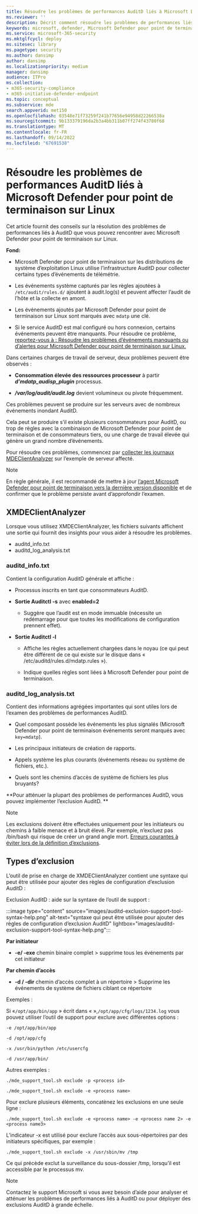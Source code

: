 ```yaml
---
title: Résoudre les problèmes de performances AuditD liés à Microsoft Defender pour point de terminaison sur Linux
ms.reviewer: ''
description: Décrit comment résoudre les problèmes de performances liés à AuditD que vous pouvez rencontrer avec Microsoft Defender pour Linux.
keywords: microsoft, defender, Microsoft Defender pour point de terminaison, linux, dépannage, AuditD, XMDEClientAnalyzer, installation, déploiement, désinstallation
ms.service: microsoft-365-security
ms.mktglfcycl: deploy
ms.sitesec: library
ms.pagetype: security
ms.author: dansimp
author: dansimp
ms.localizationpriority: medium
manager: dansimp
audience: ITPro
ms.collection:
- m365-security-compliance
- m365-initiative-defender-endpoint
ms.topic: conceptual
ms.subservice: mde
search.appverid: met150
ms.openlocfilehash: 03548e71f73259f241b77656e94958d22266538a
ms.sourcegitcommit: 9b133379196da2b3a4bb311b07ff274f43780f68
ms.translationtype: MT
ms.contentlocale: fr-FR
ms.lasthandoff: 09/14/2022
ms.locfileid: "67691538"
---
```

# <a name="troubleshoot-auditd-performance-issues-with-microsoft-defender-for-endpoint-on-linux"></a>Résoudre les problèmes de performances AuditD liés à Microsoft Defender pour point de terminaison sur Linux 

Cet article fournit des conseils sur la résolution des problèmes de performances liés à AuditD que vous pouvez rencontrer avec Microsoft Defender pour point de terminaison sur Linux. 

**Fond:** 

- Microsoft Defender pour point de terminaison sur les distributions de système d’exploitation Linux utilise l’infrastructure AuditD pour collecter certains types d’événements de télémétrie. 

- Les événements système capturés par les règles ajoutées à `/etc/audit/rules.d/` ajoutent à audit.log(s) et peuvent affecter l’audit de l’hôte et la collecte en amont.  

- Les événements ajoutés par Microsoft Defender pour point de terminaison sur Linux sont marqués avec `mdatp` une clé. 

- Si le service AuditD est mal configuré ou hors connexion, certains événements peuvent être manquants. Pour résoudre ce problème, [reportez-vous à : Résoudre les problèmes d’événements manquants ou d’alertes pour Microsoft Defender pour point de terminaison sur Linux.](linux-support-events.md)

Dans certaines charges de travail de serveur, deux problèmes peuvent être observés : 

- **Consommation élevée des ressources processeur** à partir **_d’mdatp_audisp_plugin_** processus. 

- ***/var/log/audit/audit.log*** devient volumineux ou pivote fréquemment. 

Ces problèmes peuvent se produire sur les serveurs avec de nombreux événements inondant AuditD.  

Cela peut se produire s’il existe plusieurs consommateurs pour AuditD, ou trop de règles avec la combinaison de Microsoft Defender pour point de terminaison et de consommateurs tiers, ou une charge de travail élevée qui génère un grand nombre d’événements. 

Pour résoudre ces problèmes, commencez par [collecter les journaux MDEClientAnalyzer](run-analyzer-macos-linux.md) sur l’exemple de serveur affecté. 

> [!NOTE]
> En règle générale, il est recommandé de mettre à jour [l’agent Microsoft Defender pour point de terminaison vers la dernière version disponible](linux-whatsnew.md) et de confirmer que le problème persiste avant d’approfondir l’examen.


## <a name="xmdeclientanalyzer"></a>XMDEClientAnalyzer 

Lorsque vous utilisez XMDEClientAnalyzer, les fichiers suivants affichent une sortie qui fournit des insights pour vous aider à résoudre les problèmes.
- auditd_info.txt
- auditd_log_analysis.txt


### <a name="auditd_infotxt"></a>auditd_info.txt

Contient la configuration AuditD générale et affiche :

- Processus inscrits en tant que consommateurs AuditD. 

- **Sortie Auditctl -s** avec **enabled=2**  

    - Suggère que l’audit est en mode immuable (nécessite un redémarrage pour que toutes les modifications de configuration prennent effet). 

- **Sortie Auditctl -l**  

    - Affiche les règles actuellement chargées dans le noyau (ce qui peut être différent de ce qui existe sur le disque dans « /etc/auditd/rules.d/mdatp.rules »). 
    
    - Indique quelles règles sont liées à Microsoft Defender pour point de terminaison. 
    
### <a name="auditd_log_analysistxt"></a>auditd_log_analysis.txt

Contient des informations agrégées importantes qui sont utiles lors de l’examen des problèmes de performances AuditD.  

- Quel composant possède les événements les plus signalés (Microsoft Defender pour point de terminaison événements seront marqués avec `key=mdatp`). 

- Les principaux initiateurs de création de rapports. 

- Appels système les plus courants (événements réseau ou système de fichiers, etc.). 

- Quels sont les chemins d’accès de système de fichiers les plus bruyants? 

**Pour atténuer la plupart des problèmes de performances AuditD, vous pouvez implémenter l’exclusion AuditD. **

> [!NOTE]
> Les exclusions doivent être effectuées uniquement pour les initiateurs ou chemins à faible menace et à bruit élevé. Par exemple, n’excluez pas /bin/bash qui risque de créer un grand angle mort.
> [Erreurs courantes à éviter lors de la définition d’exclusions](/microsoft-365/security/defender-endpoint/common-exclusion-mistakes-microsoft-defender-antivirus).



## <a name="exclusion-types"></a>Types d’exclusion 

L’outil de prise en charge de XMDEClientAnalyzer contient une syntaxe qui peut être utilisée pour ajouter des règles de configuration d’exclusion AuditD : 

Exclusion AuditD : aide sur la syntaxe de l’outil de support :

:::image type="content" source="images/auditd-exclusion-support-tool-syntax-help.png" alt-text="syntaxe qui peut être utilisée pour ajouter des règles de configuration d’exclusion AuditD" lightbox="images/auditd-exclusion-support-tool-syntax-help.png":::

**Par initiateur** 

- **-e/ -exe** chemin binaire complet > supprime tous les événements par cet initiateur 

**Par chemin d’accès** 

- **-d / -dir** chemin d’accès complet à un répertoire > Supprime les événements de système de fichiers ciblant ce répertoire 

Exemples : 

Si «`/opt/app/bin/app` » écrit dans « »,`/opt/app/cfg/logs/1234.log` vous pouvez utiliser l’outil de support pour exclure avec différentes options : 

`-e /opt/app/bin/app`

`-d /opt/app/cfg`

`-x /usr/bin/python /etc/usercfg` 

`-d /usr/app/bin/`

Autres exemples : 

`./mde_support_tool.sh exclude -p <process id>`

`./mde_support_tool.sh exclude -e <process name>`

Pour exclure plusieurs éléments, concatènez les exclusions en une seule ligne : 

`./mde_support_tool.sh exclude -e <process name> -e <process name 2> -e <process name3>`
 
L’indicateur -x est utilisé pour exclure l’accès aux sous-répertoires par des initiateurs spécifiques, par exemple : 

`./mde_support_tool.sh exclude -x /usr/sbin/mv /tmp`

Ce qui précède exclut la surveillance du sous-dossier /tmp, lorsqu’il est accessible par le processus mv. 

 
> [!NOTE]
> Contactez le support Microsoft si vous avez besoin d’aide pour analyser et atténuer les problèmes de performances liés à AuditD ou pour déployer des exclusions AuditD à grande échelle. 


